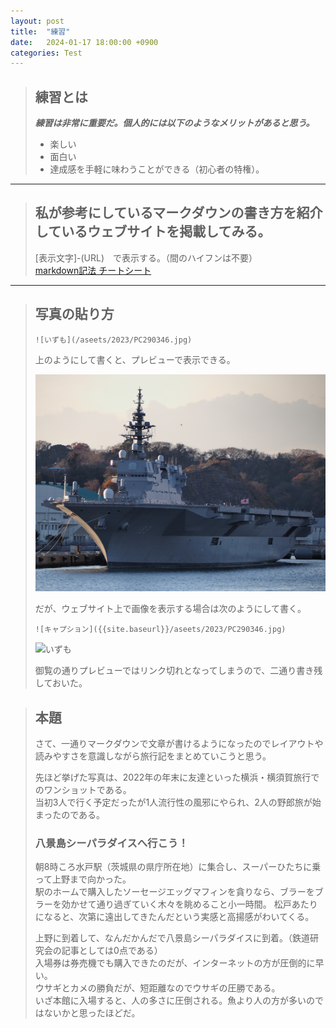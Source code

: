 ```yaml
---
layout: post
title:  "練習"
date:   2024-01-17 18:00:00 +0900
categories: Test
---
```

> ## 練習とは
>
> ***練習は非常に重要だ。個人的には以下のようなメリットがあると思う。***
> -  楽しい
> -  面白い
> -  達成感を手軽に味わうことができる（初心者の特権）。
***  
> ## 私が参考にしているマークダウンの書き方を紹介しているウェブサイトを掲載してみる。 
>
> [表示文字]-(URL)　で表示する。（間のハイフンは不要）  
> [markdown記法 チートシート](https://gist.github.com/mignonstyle/083c9e1651d7734f84c99b8cf49d57fa)

***  

> ## 写真の貼り方
> `![いずも](/aseets/2023/PC290346.jpg)`
>
> 上のようにして書くと、プレビューで表示できる。
>
> ![いずも](/aseets/2023/PC290346.jpg)  
>
> だが、ウェブサイト上で画像を表示する場合は次のようにして書く。
>
> `![キャプション]({{site.baseurl}}/aseets/2023/PC290346.jpg)`
>
> ![いずも]({{site.baseurl}}/aseets/2023/PC290346.jpg)  
>
> 御覧の通りプレビューではリンク切れとなってしまうので、二通り書き残しておいた。


> ## 本題
> さて、一通りマークダウンで文章が書けるようになったのでレイアウトや読みやすさを意識しながら旅行記をまとめていこうと思う。
> 
> 先ほど挙げた写真は、2022年の年末に友達といった横浜・横須賀旅行でのワンショットである。  
> 当初3人で行く予定だったが1人流行性の風邪にやられ、2人の野郎旅が始まったのである。
> 
>### 八景島シーパラダイスへ行こう！
> 
> 朝8時ころ水戸駅（茨城県の県庁所在地）に集合し、スーパーひたちに乗って上野まで向かった。  
> 駅のホームで購入したソーセージエッグマフィンを貪りなら、ブラーをブラーを効かせて通り過ぎていく木々を眺めること小一時間。
> 松戸あたりになると、次第に遠出してきたんだという実感と高揚感がわいてくる。
>   
> 上野に到着して、なんだかんだで八景島シーパラダイスに到着。（鉄道研究会の記事としては0点である）    
> 入場券は券売機でも購入できたのだが、インターネットの方が圧倒的に早い。  
> ウサギとカメの勝負だが、短距離なのでウサギの圧勝である。  
> いざ本館に入場すると、人の多さに圧倒される。魚より人の方が多いのではないかと思ったほどだ。
> 
